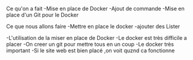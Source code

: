 Ce qu'on a fait
-Mise en place de Docker
-Ajout de commande
-Mise en place d'un Git pour le Docker

Ce que nous allons faire
-Mettre en place le docker
-ajouter des Lister 

-L'utilisation de la miser en place de Docker
-Le docker est très difficile a placer
-On creer un git pour mettre tous en un coup
-Le docker très important
-Si le site web est bien placé ,on voit quznd ca fonctionne
